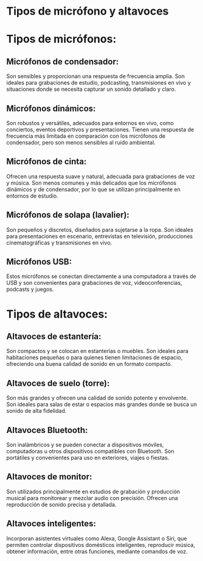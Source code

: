 # Tipos de micrófono y altavoces

# Tipos de micrófonos:
## Micrófonos de condensador:
 Son sensibles y proporcionan una respuesta de frecuencia amplia. Son ideales para grabaciones de estudio, podcasting, transmisiones en vivo y situaciones donde se necesita capturar un sonido detallado y claro.

## Micrófonos dinámicos: 
Son robustos y versátiles, adecuados para entornos en vivo, como conciertos, eventos deportivos y presentaciones. Tienen una respuesta de frecuencia más limitada en comparación con los micrófonos de condensador, pero son menos sensibles al ruido ambiental.

## Micrófonos de cinta: 
Ofrecen una respuesta suave y natural, adecuada para grabaciones de voz y música. Son menos comunes y más delicados que los micrófonos dinámicos y de condensador, por lo que se utilizan principalmente en entornos de estudio.

## Micrófonos de solapa (lavalier): 
Son pequeños y discretos, diseñados para sujetarse a la ropa. Son ideales para presentaciones en escenario, entrevistas en televisión, producciones cinematográficas y transmisiones en vivo.

## Micrófonos USB:
 Estos micrófonos se conectan directamente a una computadora a través de USB y son convenientes para grabaciones de voz, videoconferencias, podcasts y juegos.

# Tipos de altavoces:
## Altavoces de estantería:
 Son compactos y se colocan en estanterías o muebles. Son ideales para habitaciones pequeñas o para quienes tienen limitaciones de espacio, ofreciendo una buena calidad de sonido en un formato compacto.

## Altavoces de suelo (torre): 
Son más grandes y ofrecen una calidad de sonido potente y envolvente. Son ideales para salas de estar o espacios más grandes donde se busca un sonido de alta fidelidad.

## Altavoces Bluetooth: 
Son inalámbricos y se pueden conectar a dispositivos móviles, computadoras u otros dispositivos compatibles con Bluetooth. Son portátiles y convenientes para uso en exteriores, viajes o fiestas.

## Altavoces de monitor: 
Son utilizados principalmente en estudios de grabación y producción musical para monitorear y mezclar audio con precisión. Ofrecen una reproducción de sonido precisa y detallada.

## Altavoces inteligentes: 
Incorporan asistentes virtuales como Alexa, Google Assistant o Siri, que permiten controlar dispositivos domésticos inteligentes, reproducir música, obtener información, entre otras funciones, mediante comandos de voz.
